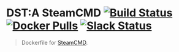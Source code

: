 # DST:A SteamCMD  [![Build Status](https://travis-ci.org/dst-academy/steamcmd.svg?branch=develop)](https://travis-ci.org/dst-academy/steamcmd) [![Docker Pulls](https://img.shields.io/docker/pulls/dstacademy/steamcmd.svg)](https://hub.docker.com/r/dstacademy/steamcmd/) [![Slack Status](http://slack.dst.academy/badge.svg)](http://slack.dst.academy/)
> Dockerfile for [SteamCMD][steamcmd].

[steamcmd]: https://developer.valvesoftware.com/wiki/SteamCMD
